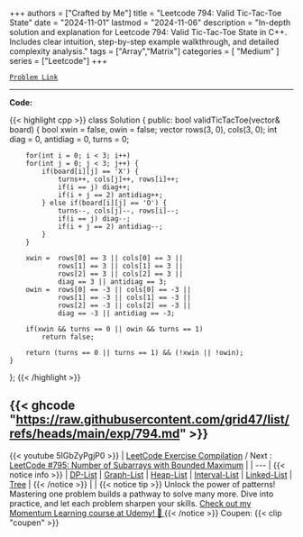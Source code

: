 
+++
authors = ["Crafted by Me"]
title = "Leetcode 794: Valid Tic-Tac-Toe State"
date = "2024-11-01"
lastmod = "2024-11-06"
description = "In-depth solution and explanation for Leetcode 794: Valid Tic-Tac-Toe State in C++. Includes clear intuition, step-by-step example walkthrough, and detailed complexity analysis."
tags = ["Array","Matrix"]
categories = [
    "Medium"
]
series = ["Leetcode"]
+++



[`Problem Link`](https://leetcode.com/problems/valid-tic-tac-toe-state/description/)

---

**Code:**

{{< highlight cpp >}}
class Solution {
public:
    bool validTicTacToe(vector<string>& board) {
        bool xwin = false, owin = false;
        vector<int> rows(3, 0), cols(3, 0);
        int diag = 0, antidiag = 0, turns = 0;

        for(int i = 0; i < 3; i++)
        for(int j = 0; j < 3; j++) {
            if(board[i][j] == 'X') {
                turns++, cols[j]++, rows[i]++;
                if(i == j) diag++;
                if(i + j == 2) antidiag++;
            } else if(board[i][j] == 'O') {
                turns--, cols[j]--, rows[i]--;
                if(i == j) diag--;
                if(i + j == 2) antidiag--;
            }      
        }

        xwin =  rows[0] == 3 || cols[0] == 3 || 
                rows[1] == 3 || cols[1] == 3 ||
                rows[2] == 3 || cols[2] == 3 ||
                diag == 3 || antidiag == 3;
        owin =  rows[0] == -3 || cols[0] == -3 || 
                rows[1] == -3 || cols[1] == -3 ||
                rows[2] == -3 || cols[2] == -3 ||
                diag == -3 || antidiag == -3;

        if(xwin && turns == 0 || owin && turns == 1)
            return false;
        
        return (turns == 0 || turns == 1) && (!xwin || !owin);
    }
};
{{< /highlight >}}

{{< ghcode "https://raw.githubusercontent.com/grid47/list/refs/heads/main/exp/794.md" >}}
---
{{< youtube 5IGbZyPgjP0 >}}
| [LeetCode Exercise Compilation](https://grid47.xyz/leetcode/) / Next : [LeetCode #795: Number of Subarrays with Bounded Maximum](https://grid47.xyz/posts/leetcode_795) |
| --- |
{{< notice info >}}
| [DP-List](https://grid47.xyz/lists/dp/) | [Graph-List](https://grid47.xyz/lists/graph/) | [Heap-List](https://grid47.xyz/lists/heap/) | [Interval-List](https://grid47.xyz/lists/interval/) | [Linked-List](https://grid47.xyz/lists/ll/) | [Tree](https://grid47.xyz/lists/tree/) |
{{< /notice >}}
| |
{{< notice tip >}}
Unlock the power of patterns! Mastering one problem builds a pathway to solve many more. Dive into practice, and let each problem sharpen your skills. [Check out my Momentum Learning course at Udemy! 🚀 ](https://www.udemy.com/course/algorithms-and-data-structures-in-cpp/)
{{< /notice >}}
Coupen: {{< clip "coupen" >}}
